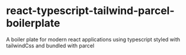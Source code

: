 # react-typescript-tailwind-parcel-boilerplate
A boiler plate for modern react applications using typescript styled with tailwindCss  and bundled with parcel
